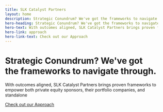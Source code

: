 ```yaml
---
title: SLK Catalyst Partners
layout: home
description: Strategic Conundrum? We've got the frameworks to navigate through.
hero-heading: Strategic Conundrum? We've got the frameworks to navigate through.
hero-text: With outcomes aligned, SLK Catalyst Partners brings proven frameworks to empower both private equity sponsors, their portfolio companies, and standalone
hero-link: approach
hero-link-text: Check out our Approach
---
```

<h1 class="col-12 col-md-10 col-lg-12 order-1 order-md-1">Strategic Conundrum? We've got the frameworks to navigate through.</h1>
<div class="col-12 col-md-8 col-lg-6 order-2 order-md-2">
<p class="large">With outcomes aligned, SLK Catalyst Partners brings proven frameworks to empower both private equity sponsors, their portfolio companies, and standalone</p>
<a class="large" href="/approach">Check out our Approach</a>
</div>